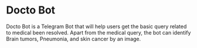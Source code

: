 # Docto Bot

Docto Bot is a Telegram Bot that will help users get the basic query related to medical been resolved. Apart from the medical query, the bot can identify Brain tumors, Pneumonia, and skin cancer by an image.


